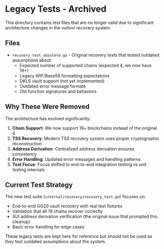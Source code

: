 # Legacy Tests - Archived

This directory contains test files that are no longer valid due to significant architecture changes in the vultool recovery system.

## Files

- `recovery_test_obsolete.go` - Original recovery tests that tested outdated assumptions about:
  - Expected number of supported chains (expected 4, we now have 19+)
  - Legacy WIF/Base58 formatting expectations
  - DKLS vault support (not yet implemented)
  - Outdated error message formats
  - Old function signatures and behaviors

## Why These Were Removed

The architecture has evolved significantly:

1. **Chain Support**: We now support 19+ blockchains instead of the original 4
2. **TSS Recovery**: Modern TSS recovery system uses proper cryptographic reconstruction
3. **Address Derivation**: Centralized address derivation ensures consistency
4. **Error Handling**: Updated error messages and handling patterns
5. **Test Focus**: Focus shifted to end-to-end integration testing vs unit testing internals

## Current Test Strategy

The new test suite (`internal/recovery/recovery_test.go`) focuses on:
- End-to-end GG20 vault recovery with real test fixtures
- Validation that all 19 chains recover correctly
- SUI address derivation verification (the original issue that prompted this cleanup)
- Basic error handling for edge cases

These legacy tests are kept here for reference but should not be used as they test outdated assumptions about the system.
